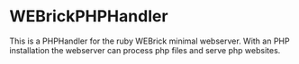 WEBrickPHPHandler
=================

This is a PHPHandler for the ruby WEBrick minimal webserver. With an PHP installation the webserver can process php files and serve php websites.